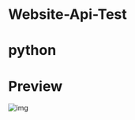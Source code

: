 # Website-Api-Test
# python
# Preview

![img](https://cdn.discordapp.com/attachments/1352659688176619617/1380477422163722422/20250606_162410.jpg?ex=68440549&is=6842b3c9&hm=abf0c391cff20d5cbb6a832077786867fea31d1918b44862d90cc7a4655def37&)
